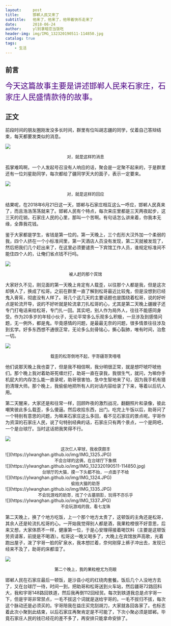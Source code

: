 ```yaml
---
layout:     post
title:      邯郸人民又来了
subtitle:   他来了，他来了，他带着快币走来了
date:       2018-06-24
author:     yl别拿暗恋当饭吃
header-img: img/IMG_132320190511-114850.jpg
catalog: true
tags:
    - 生活
---
```


## 前言

<font size="5" color="#4B0082">今天这篇故事主要是讲述邯郸人民来石家庄，石家庄人民盛情款待的故事。</font>

## 正文

前段时间的朋友圈刚发没多长时间，群里有位叫胡志疆的同学，仗着自己答辩结束，每天都要发类似的消息。

![](https://ylwanghan.github.io/img/9B870462F3D912C15ADC1DB1FD6B88D0.png)
<center><font size="2">对，就是这样的消息</font></center>

孤掌难鸣啊，一个人发起号召没有人响应的话，聚会是一定聚不起来的，于是群里还有一位刘星助同学，每次都给了疆同学天大的面子，表示一定要来。

![](https://ylwanghan.github.io/img/B6C0916883D84357EA38AC5C85E50E21.png)
<center><font size="2">对，就是这样的回应</font></center>

结果呢，在2018年6月21日这一天，邯郸与石家庄相互这么一呼应，邯郸人民真来了，而且浩浩荡荡就来了。邯郸人民有个特点，每次来庄里都是三天两夜起步，这三天的花销，石家庄人民的心里，那叫一个苦啊。有句话怎么讲来着，你我本无缘，全靠我花钱。

鉴于大家都是学生，省钱是第一位的。第一天晚上，三个彪形大汉外加一个柔弱的我，四个人挤在一个小标准间里，第一天酒店人员没有发现，第二天就被发现了，然后把我们几个赶出来了，在这里必须要谴责一下宾馆工作人员，谁规定标准间不能住四个人的，让俺们省点钱不行吗。

![](https://ylwanghan.github.io/img/IMG_1348.JPG)
<center><font size="2">被人赶的那个宾馆</font></center>

大家好久不见，刚见面的第一天晚上肯定有人载歪，以往那个人都是我，但是这次却换人了，换成了松哥。之前在群里一直了解到松哥最近比较鬼，但是没想到已经鬼入膏肓，彻底没有人样了。哥几个这几天的主要话题也是围绕着松哥，说的好听点是轮流开导，说的不好听就是轮流拿刀扎松哥的心，尤其是第二天晚上疆嫂子还专门打电话来给松哥，专门扎一回。其实吧，别人作为局外人，往往不能感同身受。作为20多岁的年轻小伙子，无论平常多么乐观多么积极，一旦涉及到感情问题，无一例外，都是鬼。毕竟感情的问题，是最最无奈的问题，很多情景往往涉及到玄学。好多东西想不通很正常，无论多么刻骨铭心，撕心裂肺，唯有时间，治愈一切。

![](https://ylwanghan.github.io/img/IMG_1378.JPG)
<center><font size="2">载歪的松哥倒地不起，宇哥疆哥笑嘻嘻</font></center>

他们说那天晚上我也耍了，但是我不相信啊，我分明很正常，就是想吓唬吓唬他们。那个晚上我对着助哥死缠烂打，助哥一直在录我，我很生气，就问，为嘛你手机屁大的内存怎么能一直录呢，助哥很害怕，急中生智地来了句，因为我手机有猎豹清理大师。那个晚上，我偷偷地把所有人的对话内容给录了下来，等着以后坑人用。

第二天醒来，大家还是和往常一样，回顾昨夜的激烈战况，翻翻照片和录像，彼此嘲笑彼此多么载歪，多么傻逼。然后收拾东西，出门。吃完上午饭以后，助哥问了一个特别有意思的问题，为嘛来石家庄这么多回，看不见石家庄的景点呢。宇哥作为资深的石家庄人民，说了句特别经典的话，石家庄只有两个景点，一个是网吧，一个是台球厅。当时这话把我笑得不行。

![](https://ylwanghan.github.io/img/IMG_1360.JPG)
<center><font size="2">这次仨人宰球，我收获颇丰</font></center>
![](https://ylwanghan.github.io/img/IMG_1325.JPG)
<center><font size="2">不会台球的这俩，在台球厅下象棋</font></center>
![](https://ylwanghan.github.io/img/IMG_132320190511-114850.jpg)
<center><font size="2">台球厅的大猫，摸一下头都不抬，一点面子不给</font></center>
![](https://ylwanghan.github.io/img/IMG_1324.JPG)
<center><font size="2">偷拍大猫的助哥</font></center>
![](https://ylwanghan.github.io/img/IMG_1335.JPG)
<center><font size="2">不会玩游戏的助哥，找了个古墓丽影，玩得不亦乐乎</font></center>
![](https://ylwanghan.github.io/img/IMG_1337.JPG)
<center><font size="2">不会玩游戏的我，看七龙珠</font></center>

第二天晚上，换了个地方吃饭，上一个那个地方太贵了，这顿饭的主角还是松哥，其余人还是轮流扎松哥的心。一开始我觉得别人都是酒，我果粒橙很不好意思，后来又想，大家体质不一样，健康第一位，于是心安理得接着喝饮料（主要是这顿饭劳资请客，前提是不喝酒）。松哥这一晚又喝多了，大晚上在宾馆放声高歌，光着跑出屋子，泼了宇哥一脸的矿泉水，我本想拦着，奈何刚穿上裤子冲出去，发现已经来不及了，助哥的床都湿了。

![](https://ylwanghan.github.io/img/IMG_1345.JPG)
<center><font size="2">第二个晚上，我的果粒橙尤为亮眼</font></center>

邯郸人民在石家庄最后一顿饭，是沙县小吃的红绕肉套餐。饭后几个人没地方去了，又在台球厅一待，时间一到，把助哥和松哥送到火车站，然后疆哥72路回科大，我和宇哥148路回铁道，然后我再倒112回经贸。每次到铁道我总是点宇哥一下，但是宇哥非常禁点，一毛不拔这个词就是送给宇哥的。一毛不拔归不拔，每次这个脉动还是必须买的。宇哥陪我在益庄买完刮胡刀，大家就各回各家了。也标志着此次小聚到此结束，以后石家庄再聚肯定是不可能了，下次小聚必须是邯郸。毕竟石家庄人民的钱已经花的差不多了，再安排只能拿命安排了。